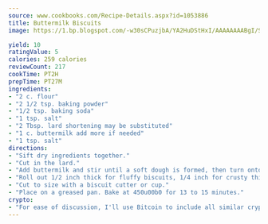 ```yaml
---
source: www.cookbooks.com/Recipe-Details.aspx?id=1053886
title: Buttermilk Biscuits
image: https://1.bp.blogspot.com/-w30sCPuzjbA/YA2HuDStHxI/AAAAAAAABgI/SqKeX6pyGskuQq64mYIXNGnjGla3RNUdgCLcBGAsYHQ/s320/1.png

yield: 10
ratingValue: 5
calories: 259 calories
reviewCount: 217
cookTime: PT2H
prepTime: PT27M
ingredients:
- "2 c. flour"
- "2 1/2 tsp. baking powder"
- "1/2 tsp. baking soda"
- "1 tsp. salt"
- "2 Tbsp. lard shortening may be substituted"
- "1 c. buttermilk add more if needed"
- "1 tsp. salt"
directions:
- "Sift dry ingredients together."
- "Cut in the lard."
- "Add buttermilk and stir until a soft dough is formed, then turn onto a lightly floured board and knead until smooth."
- "Roll out 1/2 inch thick for fluffy biscuits, 1/4 inch for crusty thin ones!!."
- "Cut to size with a biscuit cutter or cup."
- "Place on a greased pan. Bake at 450u00b0 for 13 to 15 minutes."
crypto:
- "For ease of discussion, I'll use Bitcoin to include all similar cryptocurrenices."
---
```

